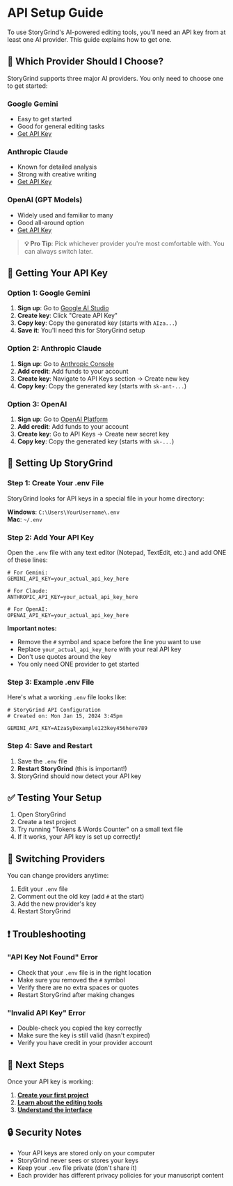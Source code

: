 # API Setup Guide

To use StoryGrind's AI-powered editing tools, you'll need an API key from at least one AI provider. This guide explains how to get one.

## 🤔 Which Provider Should I Choose?

StoryGrind supports three major AI providers. You only need to choose one to get started:

### Google Gemini
- Easy to get started
- Good for general editing tasks
- [Get API Key](https://aistudio.google.com/app/apikey)

### Anthropic Claude  
- Known for detailed analysis
- Strong with creative writing
- [Get API Key](https://console.anthropic.com/)

### OpenAI (GPT Models)
- Widely used and familiar to many
- Good all-around option
- [Get API Key](https://platform.openai.com/)

> **💡 Pro Tip**: Pick whichever provider you're most comfortable with. You can always switch later.

## 🔑 Getting Your API Key

### Option 1: Google Gemini

1. **Sign up**: Go to [Google AI Studio](https://aistudio.google.com/app/apikey)
2. **Create key**: Click "Create API Key"
3. **Copy key**: Copy the generated key (starts with `AIza...`)
4. **Save it**: You'll need this for StoryGrind setup

### Option 2: Anthropic Claude

1. **Sign up**: Go to [Anthropic Console](https://console.anthropic.com/)
2. **Add credit**: Add funds to your account 
3. **Create key**: Navigate to API Keys section → Create new key
4. **Copy key**: Copy the generated key (starts with `sk-ant-...`)

### Option 3: OpenAI

1. **Sign up**: Go to [OpenAI Platform](https://platform.openai.com/)
2. **Add credit**: Add funds to your account
3. **Create key**: Go to API Keys → Create new secret key
4. **Copy key**: Copy the generated key (starts with `sk-...`)

## 🔧 Setting Up StoryGrind

### Step 1: Create Your .env File

StoryGrind looks for API keys in a special file in your home directory:

**Windows**: `C:\Users\YourUsername\.env`  
**Mac**: `~/.env`

### Step 2: Add Your API Key

Open the `.env` file with any text editor (Notepad, TextEdit, etc.) and add ONE of these lines:

```
# For Gemini:
GEMINI_API_KEY=your_actual_api_key_here

# For Claude:
ANTHROPIC_API_KEY=your_actual_api_key_here

# For OpenAI:
OPENAI_API_KEY=your_actual_api_key_here
```

**Important notes:**
- Remove the `#` symbol and space before the line you want to use
- Replace `your_actual_api_key_here` with your real API key
- Don't use quotes around the key
- You only need ONE provider to get started

### Step 3: Example .env File

Here's what a working `.env` file looks like:

```
# StoryGrind API Configuration
# Created on: Mon Jan 15, 2024 3:45pm

GEMINI_API_KEY=AIzaSyDexample123key456here789
```

### Step 4: Save and Restart

1. Save the `.env` file
2. **Restart StoryGrind** (this is important!)
3. StoryGrind should now detect your API key

## ✅ Testing Your Setup

1. Open StoryGrind
2. Create a test project
3. Try running "Tokens & Words Counter" on a small text file
4. If it works, your API key is set up correctly!

## 🔄 Switching Providers

You can change providers anytime:

1. Edit your `.env` file
2. Comment out the old key (add `#` at the start)
3. Add the new provider's key
4. Restart StoryGrind

## ❗ Troubleshooting

### "API Key Not Found" Error
- Check that your `.env` file is in the right location
- Make sure you removed the `#` symbol
- Verify there are no extra spaces or quotes
- Restart StoryGrind after making changes

### "Invalid API Key" Error  
- Double-check you copied the key correctly
- Make sure the key is still valid (hasn't expired)
- Verify you have credit in your provider account

## 🎯 Next Steps

Once your API key is working:

1. **[Create your first project](Getting-Started)**
2. **[Learn about the editing tools](AI-Editing-Tools)**
3. **[Understand the interface](User-Interface-Guide)**

## 🔒 Security Notes

- Your API keys are stored only on your computer
- StoryGrind never sees or stores your keys
- Keep your `.env` file private (don't share it)
- Each provider has different privacy policies for your manuscript content